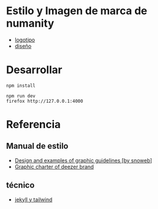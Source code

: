 # Estilo y Imagen de marca de numanity


 - [logotipo](assets/img)
 - [diseño](assets/diseño)



# Desarrollar


```
npm install

npm run dev
firefox http://127.0.0.1:4000
```


# Referencia

## Manual de estilo

  - [Design and examples of graphic guidelines [by snoweb]](https://www.snoweb.io/en/web-design/graphic-charter-example/#web)
  - [Graphic charter of deezer brand](https://deezerbrand.com/d/9wmMErzrRuiH/brand-elements)
##


## técnico

  - [jekyll y tailwind](https://www.ocordova.me/blog/jekyll-with-tailwind/)


